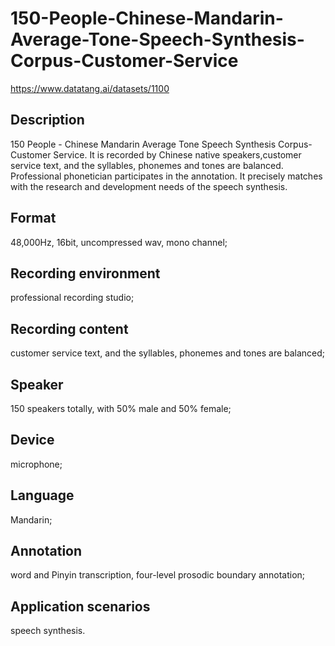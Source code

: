 # 150-People-Chinese-Mandarin-Average-Tone-Speech-Synthesis-Corpus-Customer-Service
https://www.datatang.ai/datasets/1100

## Description
150 People - Chinese Mandarin Average Tone Speech Synthesis Corpus-Customer Service. It is recorded by Chinese native speakers,customer service text, and the syllables, phonemes and tones are balanced. Professional phonetician participates in the annotation. It precisely matches with the research and development needs of the speech synthesis.

## Format
48,000Hz, 16bit, uncompressed wav, mono channel;

## Recording environment
professional recording studio;

## Recording content
customer service text, and the syllables, phonemes and tones are balanced;

## Speaker
150 speakers totally, with 50% male and 50% female;

## Device
microphone;

## Language
Mandarin;

## Annotation
word and Pinyin transcription, four-level prosodic boundary annotation;

## Application scenarios
speech synthesis.
